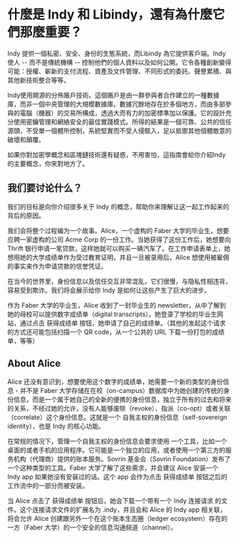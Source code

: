 
# 什麼是 Indy 和 Libindy，還有為什麼它們那麼重要？

Indy 提供一個私密、安全、身份的生態系統，而Libindy 為它提供客戶端。Indy 使人 -- 而不是傳統機構 -- 控制他們的個人資料以及如何公開。它令各種創新變得可能：授權、嶄新的支付流程、資產及文件管理、不同形式的委託、聲譽累積、與其他新技術整合等等。

Indy使用開源的分佈賬戶技術。這個賬戶是由一群參與者合作建立的一種數據庫，而非一個中央管理的大規模數據庫。數據冗餘地存在於多個地方，而由多部參與的電腦（機器）的交易所構成，透過大而有力的加密標準加以保護。它的設計充分使用密鑰管理和網絡安全的最佳實踐模式。所得的結果是一個可靠、公共的信任源頭，不受單一個體所控制，系統堅實而不受人侵駭入，足以抵禦其他個體敵意的破壞和顛覆。

如果你對加密學概念和區塊鏈技術還有疑惑，不用害怕，這指南會給你介紹Indy的主要概念，你來對地方了。

## 我们要讨论什么？
我们的目标是向你介绍很多关于 Indy 的概念，帮助你来理解让这一起工作起来的背后的原因。

我们会将整个过程编为一个故事。Alice，一个虚构的 Faber 大学的毕业生，想要应聘一家虚构的公司 Acme Corp 的一份工作。当她获得了这份工作后，她想要向 Thrift 银行申请一笔贷款，这样她就可以购买一辆汽车了。在工作申请表单上，她想用她的大学成绩单作为受过教育证明，并且一旦被录用后，Alice 想使用被雇佣的事实来作为申请贷款的信誉凭证。

在当今的世界里，身份信息以及信任交互非常混乱，它们很慢，与隐私性相违背，容易受到欺诈。我们将会展示给你 Indy 是如何让这些产生了巨大的进步。

作为 Faber 大学的毕业生，Alice 收到了一封毕业生的 newsletter，从中了解到她的母校可以提供数字成绩单（digital transcripts）。她登录了学校的毕业生网站，通过点击 获得成绩单 按钮，她申请了自己的成绩单。（其他的发起这个请求的方式还可能包括扫描一个 QR code，从一个公共的 URL 下载一份打包的成绩单，等等）

## About Alice

Alice 还没有意识到，想要使用这个数字的成绩单，她需要一个新的类型的身份信息 - 并不是 Faber 大学存储在在校（on-campus）数据库中为她创建的传统的身份信息，而是一个属于她自己的全新的便携的身份信息，独立于所有的过去和将来的关系，不经过她的允许，没有人能够废除（revoke）、指派（co-opt）或者关联（correlate）这个身份信息。这就是一个 自我主权的身份信息（self-sovereign identity），也是 Indy 的核心功能。

在常规的情况下，管理一个自我主权的身份信息会要求使用 一个工具，比如一个桌面的或者手机的应用程序。它可能是一个独立的应用，或者使用一个第三方的服务机构（代理商）提供的账本服务。Sovrin 基金会（Sovrin Foundation）发布了一个这种类型的工具。Faber 大学了解了这些需求，并会建议 Alice 安装一个 Indy app 如果她没有安装过的话。这个 app 会作为点击 获得成绩单 按钮之后的工作流中的一部分而被安装。

当 Alice 点击了 获得成绩单 按钮后，她会下载一个带有一个 Indy 连接请求 的文件。这个连接请求文件的扩展名为 .indy，并且会和 Alice 的 Indy app 相关联，将会允许 Alice 创建跟另外一个在这个账本生态圈（ledger ecosystem）存在的一方（Faber 大学）的一个安全的信息沟通频道（channel）。

